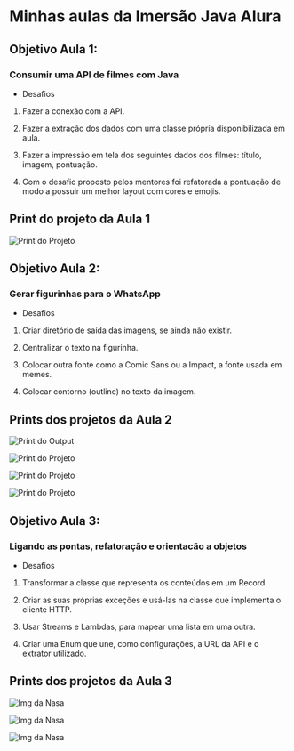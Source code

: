 # Minhas aulas da Imersão Java Alura

## Objetivo Aula 1:

### Consumir uma API de filmes com Java

- Desafios

1. Fazer a conexão com a API.

2. Fazer a extração dos dados com uma classe própria disponibilizada em aula.

3. Fazer a impressão em tela dos seguintes dados dos filmes: título, imagem, pontuação.

4. Com o desafio proposto pelos mentores foi refatorada a pontuação de modo a possuir um
melhor layout com cores e emojis.

## Print do projeto da Aula 1

![Print do Projeto](img/print.png)


## Objetivo Aula 2:

### Gerar figurinhas para o WhatsApp

- Desafios

1. Criar diretório de saída das imagens, se ainda não existir.

2. Centralizar o texto na figurinha.

3. Colocar outra fonte como a Comic Sans ou a Impact, a fonte usada em memes.

4. Colocar contorno (outline) no texto da imagem.

## Prints dos projetos da Aula 2

![Print do Output](img/printA2.png)

![Print do Projeto](img/printTopzera.png)

![Print do Projeto](img/printMuitoBom.png)

![Print do Projeto](img/printBom.png)


## Objetivo Aula 3:

### Ligando as pontas, refatoração e orientacão a objetos

- Desafios

1. Transformar a classe que representa os conteúdos em um Record.

2. Criar as suas próprias exceções e usá-las na classe que implementa o cliente HTTP.

3. Usar Streams e Lambdas, para mapear uma lista em uma outra.

4. Criar uma Enum que une, como configurações, a URL da API e o extrator utilizado.

## Prints dos projetos da Aula 3

![Img da Nasa](output/Find%20the%20Man%20in%20the%20Moon.png)

![Img da Nasa](output/M51-%20The%20Whirlpool%20Galaxy%20from%20Hubble.png)

![Img da Nasa](output/Satellites%20Behind%20Pinnacles.png)
